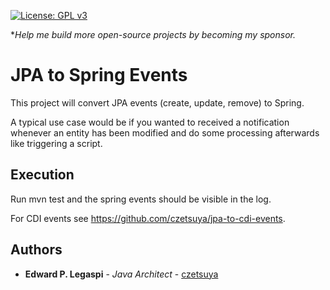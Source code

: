 [![License: GPL v3](https://img.shields.io/badge/License-GPLv3-blue.svg)](https://www.gnu.org/licenses/gpl-3.0)

**Help me build more open-source projects by becoming my sponsor.*

# JPA to Spring Events

This project will convert JPA events (create, update, remove) to Spring.

A typical use case would be if you wanted to received a notification whenever an entity has been modified
and do some processing afterwards like triggering a script.

## Execution

Run mvn test and the spring events should be visible in the log.

For CDI events see https://github.com/czetsuya/jpa-to-cdi-events.

## Authors

 * **Edward P. Legaspi** - *Java Architect* - [czetsuya](https://github.com/czetsuya)
